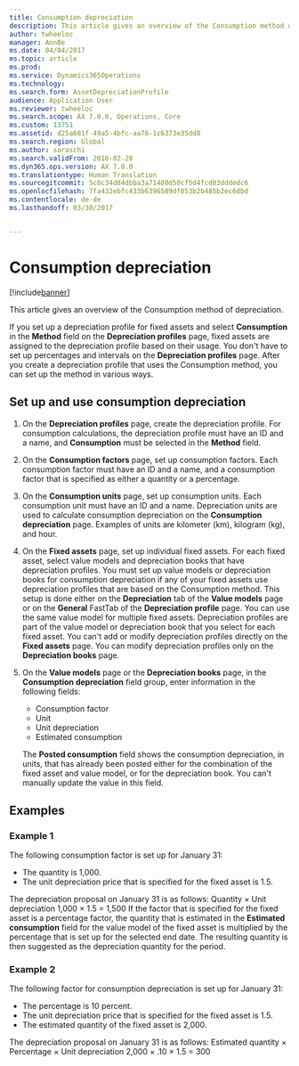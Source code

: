 ```yaml
---
title: Consumption depreciation
description: This article gives an overview of the Consumption method of depreciation.
author: twheeloc
manager: AnnBe
ms.date: 04/04/2017
ms.topic: article
ms.prod: 
ms.service: Dynamics365Operations
ms.technology: 
ms.search.form: AssetDepreciationProfile
audience: Application User
ms.reviewer: twheeloc
ms.search.scope: AX 7.0.0, Operations, Core
ms.custom: 13751
ms.assetid: d25a681f-49a5-4bfc-aa76-1c6373e35dd8
ms.search.region: Global
ms.author: saraschi
ms.search.validFrom: 2016-02-28
ms.dyn365.ops.version: AX 7.0.0
ms.translationtype: Human Translation
ms.sourcegitcommit: 5c0c34d84dbba3a71480d50cf5d4fcd83dddedc6
ms.openlocfilehash: 7fa432ebfc433b6396589df053b2b485b2ec6dbd
ms.contentlocale: de-de
ms.lasthandoff: 03/30/2017


---
```


# <a name="consumption-depreciation"></a>Consumption depreciation

[!include[banner](../includes/banner.md)]


This article gives an overview of the Consumption method of depreciation.

If you set up a depreciation profile for fixed assets and select **Consumption** in the **Method** field on the **Depreciation profiles** page, fixed assets are assigned to the depreciation profile based on their usage. You don't have to set up percentages and intervals on the **Depreciation profiles** page. After you create a depreciation profile that uses the Consumption method, you can set up the method in various ways.

## <a name="set-up-and-use-consumption-depreciation"></a>Set up and use consumption depreciation
1.  On the **Depreciation profiles** page, create the depreciation profile. For consumption calculations, the depreciation profile must have an ID and a name, and **Consumption** must be selected in the **Method** field.
2.  On the **Consumption factors** page, set up consumption factors. Each consumption factor must have an ID and a name, and a consumption factor that is specified as either a quantity or a percentage.
3.  On the **Consumption units** page, set up consumption units. Each consumption unit must have an ID and a name. Depreciation units are used to calculate consumption depreciation on the **Consumption depreciation** page. Examples of units are kilometer (km), kilogram (kg), and hour.
4.  On the **Fixed assets** page, set up individual fixed assets. For each fixed asset, select value models and depreciation books that have depreciation profiles. You must set up value models or depreciation books for consumption depreciation if any of your fixed assets use depreciation profiles that are based on the Consumption method. This setup is done either on the **Depreciation** tab of the **Value models** page or on the **General** FastTab of the **Depreciation profile** page. You can use the same value model for multiple fixed assets. Depreciation profiles are part of the value model or depreciation book that you select for each fixed asset. You can't add or modify depreciation profiles directly on the **Fixed assets** page. You can modify depreciation profiles only on the **Depreciation books** page.
5.  On the **Value models** page or the **Depreciation books** page, in the **Consumption depreciation** field group, enter information in the following fields:
    -   Consumption factor
    -   Unit
    -   Unit depreciation
    -   Estimated consumption

    The **Posted consumption** field shows the consumption depreciation, in units, that has already been posted either for the combination of the fixed asset and value model, or for the depreciation book. You can't manually update the value in this field.

## <a name="examples"></a>Examples
### <a name="example-1"></a>Example 1

The following consumption factor is set up for January 31:

-   The quantity is 1,000.
-   The unit depreciation price that is specified for the fixed asset is 1.5.

The depreciation proposal on January 31 is as follows: Quantity × Unit depreciation 1,000 × 1.5 = 1,500 If the factor that is specified for the fixed asset is a percentage factor, the quantity that is estimated in the **Estimated consumption** field for the value model of the fixed asset is multiplied by the percentage that is set up for the selected end date. The resulting quantity is then suggested as the depreciation quantity for the period.

### <a name="example-2"></a>Example 2

The following factor for consumption depreciation is set up for January 31:

-   The percentage is 10 percent.
-   The unit depreciation price that is specified for the fixed asset is 1.5.
-   The estimated quantity of the fixed asset is 2,000.

The depreciation proposal on January 31 is as follows: Estimated quantity × Percentage × Unit depreciation 2,000 × .10 × 1.5 = 300




